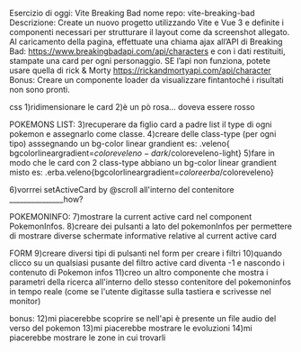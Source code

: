 Esercizio di oggi: Vite Breaking Bad
nome repo: vite-breaking-bad
Descrizione:
Create un nuovo progetto utilizzando Vite e Vue 3 e definite i componenti necessari per strutturare il layout come da screenshot allegato.
Al caricamento della pagina, effettuate una chiama ajax all’API di Breaking Bad:
https://www.breakingbadapi.com/api/characters
e con i dati restituiti, stampate una card per ogni personaggio.
SE l’api non funziona, potete usare quella di rick & Morty
https://rickandmortyapi.com/api/character
Bonus:
Creare un componente loader da visualizzare fintantoché i risultati non sono pronti.

css
1)ridimensionare le card
2)è un pò rosa... doveva essere rosso

POKEMONS LIST:
3)recuperare da figlio card a padre list il type di ogni pokemon e assegnarlo come classe.
4)creare delle class-type (per ogni tipo) asssegnando un bg-color linear grandient es: .veleno{ bgcolorlineargradient=$coloreveleno-dark/$coloreveleno-light}
5)fare in modo che le card con 2 class-type abbiano un bg-color linear grandient misto es: .erba.veleno{bgcolorlineargradient=$coloreerba/$coloreveleno}

6)vorrrei setActiveCard by @scroll all'interno del contenitore _______________how?

POKEMONINFO:
7)mostrare la current active card nel component PokemonInfos.
8)creare dei pulsanti a lato del pokemonInfos per permettere di mostrare diverse schermate informative relative al current active card

FORM
9)creare diversi tipi di pulsanti nel form per creare i filtri
10)quando clicco su un qualsiasi pusante del filtro active card diventa -1 e nascondo i contenuto di Pokemon infos 
11)creo un altro componente che mostra i parametri della ricerca all'interno dello stesso contenitore del pokemoninfos in tempo reale (come se l'utente digitasse sulla tastiera e scrivesse nel monitor)

bonus:
12)mi piacerebbe scoprire se nell'api è presente un file audio del verso del pokemon
13)mi piacerebbe mostrare le evoluzioni
14)mi piacerebbe mostrare le zone in cui trovarli
